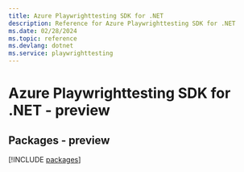 ```yaml
---
title: Azure Playwrighttesting SDK for .NET
description: Reference for Azure Playwrighttesting SDK for .NET
ms.date: 02/28/2024
ms.topic: reference
ms.devlang: dotnet
ms.service: playwrighttesting
---
```

# Azure Playwrighttesting SDK for .NET - preview
## Packages - preview
[!INCLUDE [packages](playwrighttesting-index.md)]